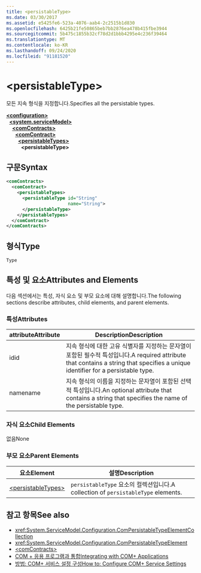 ```yaml
---
title: <persistableType>
ms.date: 03/30/2017
ms.assetid: e5425fe6-523a-4076-aab4-2c2515b1d830
ms.openlocfilehash: 6425b21fe50865beb7bb2876ea478b415fbe3944
ms.sourcegitcommit: 5b475c1855b32cf78d2d1bbb4295e4c236f39464
ms.translationtype: MT
ms.contentlocale: ko-KR
ms.lasthandoff: 09/24/2020
ms.locfileid: "91181520"
---
```

# \<persistableType>

<span data-ttu-id="e1d2f-101">모든 지속 형식을 지정합니다.</span><span class="sxs-lookup"><span data-stu-id="e1d2f-101">Specifies all the persistable types.</span></span>  
  
[**\<configuration>**](../configuration-element.md)\
&nbsp;&nbsp;[**\<system.serviceModel>**](system-servicemodel.md)\
&nbsp;&nbsp;&nbsp;&nbsp;[**\<comContracts>**](comcontracts.md)\
&nbsp;&nbsp;&nbsp;&nbsp;&nbsp;&nbsp;[**\<comContract>**](comcontract.md)\
&nbsp;&nbsp;&nbsp;&nbsp;&nbsp;&nbsp;&nbsp;&nbsp;[**\<persistableTypes>**](persistabletypes.md)\
&nbsp;&nbsp;&nbsp;&nbsp;&nbsp;&nbsp;&nbsp;&nbsp;&nbsp;&nbsp;**\<persistableType>**  
  
## <a name="syntax"></a><span data-ttu-id="e1d2f-102">구문</span><span class="sxs-lookup"><span data-stu-id="e1d2f-102">Syntax</span></span>  
  
```xml  
<comContracts>
  <comContract>
    <persistableTypes>
      <persistableType id="String"
                       name="String">
      </persistableType>
    </persistableTypes>
  </comContract>
</comContracts>
```  
  
## <a name="type"></a><span data-ttu-id="e1d2f-103">형식</span><span class="sxs-lookup"><span data-stu-id="e1d2f-103">Type</span></span>  

 `Type`  
  
## <a name="attributes-and-elements"></a><span data-ttu-id="e1d2f-104">특성 및 요소</span><span class="sxs-lookup"><span data-stu-id="e1d2f-104">Attributes and Elements</span></span>  

 <span data-ttu-id="e1d2f-105">다음 섹션에서는 특성, 자식 요소 및 부모 요소에 대해 설명합니다.</span><span class="sxs-lookup"><span data-stu-id="e1d2f-105">The following sections describe attributes, child elements, and parent elements.</span></span>  
  
### <a name="attributes"></a><span data-ttu-id="e1d2f-106">특성</span><span class="sxs-lookup"><span data-stu-id="e1d2f-106">Attributes</span></span>  
  
|<span data-ttu-id="e1d2f-107">attribute</span><span class="sxs-lookup"><span data-stu-id="e1d2f-107">Attribute</span></span>|<span data-ttu-id="e1d2f-108">Description</span><span class="sxs-lookup"><span data-stu-id="e1d2f-108">Description</span></span>|  
|---------------|-----------------|  
|<span data-ttu-id="e1d2f-109">id</span><span class="sxs-lookup"><span data-stu-id="e1d2f-109">id</span></span>|<span data-ttu-id="e1d2f-110">지속 형식에 대한 고유 식별자를 지정하는 문자열이 포함된 필수적 특성입니다.</span><span class="sxs-lookup"><span data-stu-id="e1d2f-110">A required attribute that contains a string that specifies a unique identifier for a persistable type.</span></span>|  
|<span data-ttu-id="e1d2f-111">name</span><span class="sxs-lookup"><span data-stu-id="e1d2f-111">name</span></span>|<span data-ttu-id="e1d2f-112">지속 형식의 이름을 지정하는 문자열이 포함된 선택적 특성입니다.</span><span class="sxs-lookup"><span data-stu-id="e1d2f-112">An optional attribute that contains a string that specifies the name of the persistable type.</span></span>|  
  
### <a name="child-elements"></a><span data-ttu-id="e1d2f-113">자식 요소</span><span class="sxs-lookup"><span data-stu-id="e1d2f-113">Child Elements</span></span>  

 <span data-ttu-id="e1d2f-114">없음</span><span class="sxs-lookup"><span data-stu-id="e1d2f-114">None</span></span>  
  
### <a name="parent-elements"></a><span data-ttu-id="e1d2f-115">부모 요소</span><span class="sxs-lookup"><span data-stu-id="e1d2f-115">Parent Elements</span></span>  
  
|<span data-ttu-id="e1d2f-116">요소</span><span class="sxs-lookup"><span data-stu-id="e1d2f-116">Element</span></span>|<span data-ttu-id="e1d2f-117">설명</span><span class="sxs-lookup"><span data-stu-id="e1d2f-117">Description</span></span>|  
|-------------|-----------------|  
|[\<persistableTypes>](persistabletypes.md)|<span data-ttu-id="e1d2f-118">`persistableType` 요소의 컬렉션입니다.</span><span class="sxs-lookup"><span data-stu-id="e1d2f-118">A collection of `persistableType` elements.</span></span>|  
  
## <a name="see-also"></a><span data-ttu-id="e1d2f-119">참고 항목</span><span class="sxs-lookup"><span data-stu-id="e1d2f-119">See also</span></span>

- <xref:System.ServiceModel.Configuration.ComPersistableTypeElementCollection>
- <xref:System.ServiceModel.Configuration.ComPersistableTypeElement>
- [\<comContracts>](comcontracts.md)
- [<span data-ttu-id="e1d2f-120">COM + 응용 프로그램과 통합</span><span class="sxs-lookup"><span data-stu-id="e1d2f-120">Integrating with COM+ Applications</span></span>](../../../wcf/feature-details/integrating-with-com-plus-applications.md)
- [<span data-ttu-id="e1d2f-121">방법: COM+ 서비스 설정 구성</span><span class="sxs-lookup"><span data-stu-id="e1d2f-121">How to: Configure COM+ Service Settings</span></span>](../../../wcf/feature-details/how-to-configure-com-service-settings.md)
